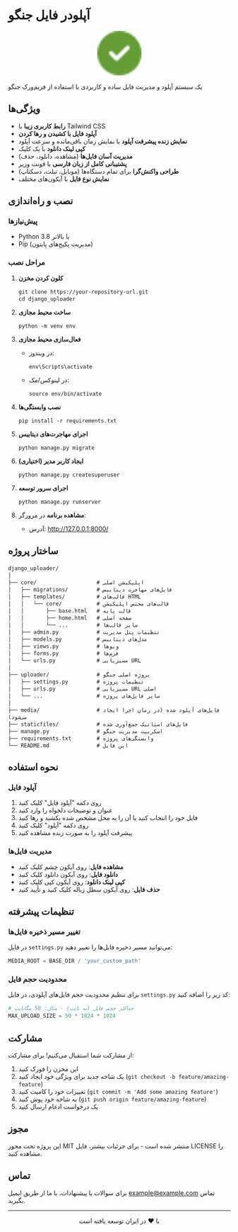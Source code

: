 # آپلودر فایل جنگو

<p align="center">
  <img src="https://raw.githubusercontent.com/django/django/main/django/contrib/admin/static/admin/img/icon-yes.svg" alt="Django File Uploader" width="100" />
</p>

یک سیستم آپلود و مدیریت فایل ساده و کاربردی با استفاده از فریم‌ورک جنگو

## ویژگی‌ها

- **رابط کاربری زیبا** با Tailwind CSS
- **آپلود فایل با کشیدن و رها کردن**
- **نمایش زنده پیشرفت آپلود** با نمایش زمان باقی‌مانده و سرعت آپلود
- **کپی لینک دانلود** با یک کلیک
- **مدیریت آسان فایل‌ها** (مشاهده، دانلود، حذف)
- **پشتیبانی کامل از زبان فارسی** با فونت وزیر
- **طراحی واکنش‌گرا** برای تمام دستگاه‌ها (موبایل، تبلت، دسکتاپ)
- **نمایش نوع فایل** با آیکون‌های مختلف

## نصب و راه‌اندازی

### پیش‌نیازها

- Python 3.8 یا بالاتر
- Pip (مدیریت پکیج‌های پایتون)

### مراحل نصب

1. **کلون کردن مخزن**
   ```
   git clone https://your-repository-url.git
   cd django_uploader
   ```

2. **ساخت محیط مجازی**
   ```
   python -m venv env
   ```

3. **فعال‌سازی محیط مجازی**
   - در ویندوز:
     ```
     env\Scripts\activate
     ```
   - در لینوکس/مک:
     ```
     source env/bin/activate
     ```

4. **نصب وابستگی‌ها**
   ```
   pip install -r requirements.txt
   ```

5. **اجرای مهاجرت‌های دیتابیس**
   ```
   python manage.py migrate
   ```

6. **ایجاد کاربر مدیر (اختیاری)**
   ```
   python manage.py createsuperuser
   ```

7. **اجرای سرور توسعه**
   ```
   python manage.py runserver
   ```

8. **مشاهده برنامه** در مرورگر:
   - آدرس: http://127.0.0.1:8000/

## ساختار پروژه

```
django_uploader/
│
├── core/                   # اپلیکیشن اصلی
│   ├── migrations/         # فایل‌های مهاجرت دیتابیس
│   ├── templates/          # قالب‌های HTML
│   │   └── core/           # قالب‌های مختص اپلیکیشن
│   │       ├── base.html   # قالب پایه
│   │       ├── home.html   # صفحه اصلی
│   │       └── ...         # سایر قالب‌ها
│   ├── admin.py            # تنظیمات پنل مدیریت
│   ├── models.py           # مدل‌های دیتابیس
│   ├── views.py            # ویوها
│   ├── forms.py            # فرم‌ها
│   └── urls.py             # مسیریابی URL
│
├── uploader/               # پروژه اصلی جنگو
│   ├── settings.py         # تنظیمات پروژه
│   ├── urls.py             # مسیریابی URL اصلی
│   └── ...                 # سایر فایل‌های پروژه
│
├── media/                  # فایل‌های آپلود شده (در زمان اجرا ایجاد می‌شود)
├── staticfiles/            # فایل‌های استاتیک جمع‌آوری شده
├── manage.py               # اسکریپت مدیریت جنگو
├── requirements.txt        # وابستگی‌های پروژه
└── README.md               # این فایل
```

## نحوه استفاده

### آپلود فایل
1. روی دکمه "آپلود فایل" کلیک کنید
2. عنوان و توضیحات دلخواه را وارد کنید
3. فایل خود را انتخاب کنید یا آن را به محل مشخص شده بکشید و رها کنید
4. روی دکمه "آپلود" کلیک کنید
5. پیشرفت آپلود را به صورت زنده مشاهده کنید

### مدیریت فایل‌ها
- **مشاهده فایل**: روی آیکون چشم کلیک کنید
- **دانلود فایل**: روی آیکون دانلود کلیک کنید
- **کپی لینک دانلود**: روی آیکون کپی کلیک کنید
- **حذف فایل**: روی آیکون سطل زباله کلیک کنید و تأیید کنید

## تنظیمات پیشرفته

### تغییر مسیر ذخیره فایل‌ها
در فایل `settings.py` می‌توانید مسیر ذخیره فایل‌ها را تغییر دهید:

```python
MEDIA_ROOT = BASE_DIR / 'your_custom_path'
```

### محدودیت حجم فایل
برای تنظیم محدودیت حجم فایل‌های آپلودی، در فایل `settings.py` کد زیر را اضافه کنید:

```python
# حداکثر حجم فایل (به بایت) - مثال: 50 مگابایت
MAX_UPLOAD_SIZE = 50 * 1024 * 1024
```

## مشارکت

از مشارکت شما استقبال می‌کنیم! برای مشارکت:

1. این مخزن را فورک کنید
2. یک شاخه جدید برای ویژگی خود ایجاد کنید (`git checkout -b feature/amazing-feature`)
3. تغییرات خود را کامیت کنید (`git commit -m 'Add some amazing feature'`)
4. به شاخه خود پوش کنید (`git push origin feature/amazing-feature`)
5. یک درخواست ادغام ارسال کنید

## مجوز

این پروژه تحت مجوز MIT منتشر شده است - برای جزئیات بیشتر، فایل LICENSE را مشاهده کنید.

## تماس

برای سوالات یا پیشنهادات، با ما از طریق ایمیل example@example.com تماس بگیرید.

---

<p align="center">
  با ❤️ در ایران توسعه یافته است
</p> 